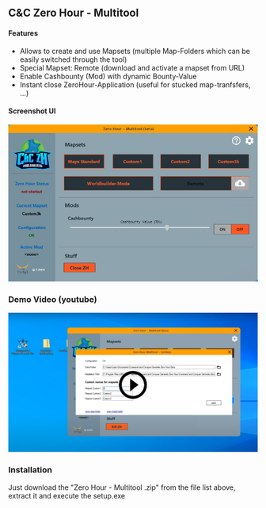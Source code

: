 ## C&C Zero Hour - Multitool

#### Features
- Allows to create and use Mapsets (multiple Map-Folders which can be easily switched through the tool) 
- Special Mapset: Remote (download and activate a mapset from URL)
- Enable Cashbounty (Mod) with dynamic Bounty-Value
- Instant close ZeroHour-Application (useful for stucked map-tranfsfers, ...)

#### Screenshot UI
![sceenshot-ui](https://github.com/leex279/zh-multitool-release/blob/main/res/thumb-beta2.png)

### Demo Video (youtube)
[![youtube-video](https://github.com/leex279/zh-multitool-release/blob/main/res/thumb-video.png)](https://www.youtube.com/watch?v=2JEKOlRzbQs)

### Installation
Just download the "Zero Hour - Multitool <version>.zip" from the file list above, extract it and execute the setup.exe







